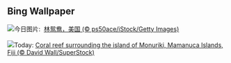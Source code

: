 ## Bing Wallpaper
![](https://www.bing.com/th?id=OHR.WoodDuckHen_ZH-CN9558916773_UHD.jpg&w=1000)今日图片: &nbsp;[林鸳鸯，美国 (© ps50ace/iStock/Getty Images)](https://www.bing.com/th?id=OHR.WoodDuckHen_ZH-CN9558916773_UHD.jpg)
<br><br/>
![](https://www.bing.com/th?id=OHR.MonurikiFiji_EN-US0326449622_UHD.jpg&w=1000)Today: [Coral reef surrounding the island of Monuriki, Mamanuca Islands, Fiji (© David Wall/SuperStock)](https://www.bing.com/th?id=OHR.MonurikiFiji_EN-US0326449622_UHD.jpg)
<br><br/>
